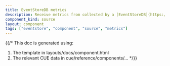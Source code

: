 ```yaml
---
title: EventStoreDB metrics
description: Receive metrics from collected by a [EventStoreDB](https://www.eventstore.com/)
component_kind: source
layout: component
tags: ["eventstore", "component", "source", "metrics"]
---
```


{{/*
This doc is generated using:

1. The template in layouts/docs/component.html
2. The relevant CUE data in cue/reference/components/...
*/}}
